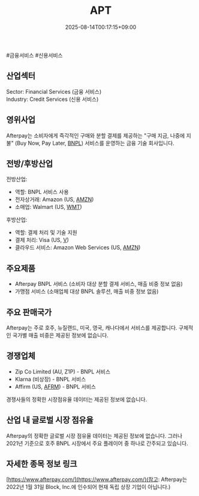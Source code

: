 ﻿---
title: "APT"
date: 2025-08-14T00:17:15+09:00
lastmod: 2025-08-14T00:17:15+09:00
type: docs
sidebar:
  open: true
weight: 81
---
<div style="display:none">
  <meta property="article:published_time" content="2025-08-13T15:17:15Z" />
  <meta property="article:modified_time" content="2025-08-13T15:17:15Z" />
</div>
#금융서비스 #신용서비스

## 산업섹터

Sector: Financial Services (금융 서비스)  
Industry: Credit Services (신용 서비스)

## 영위사업

Afterpay는 소비자에게 즉각적인 구매와 분할 결제를 제공하는 "구매 지금, 나중에 지불" (Buy Now, Pay Later, [BNPL](/industry-study/bnpl/)) 서비스를 운영하는 금융 기술 회사입니다.

## 전방/후방산업

전방산업:

- 역할: BNPL 서비스 사용
- 전자상거래: Amazon (US, [AMZN](/company-analysis/amzn/))
- 소매업: Walmart (US, [WMT](/company-analysis/wmt/))

후방산업:

- 역할: 결제 처리 및 기술 지원
- 결제 처리: Visa (US, [V](/company-analysis/v/))
- 클라우드 서비스: Amazon Web Services (US, [AMZN](/company-analysis/amzn/))

## 주요제품

- Afterpay BNPL 서비스 (소비자 대상 분할 결제 서비스, 매출 비중 정보 없음)
- 가맹점 서비스 (소매업체 대상 BNPL 솔루션, 매출 비중 정보 없음)

## 주요 판매국가

Afterpay는 주로 호주, 뉴질랜드, 미국, 영국, 캐나다에서 서비스를 제공합니다. 구체적인 국가별 매출 비중은 제공된 정보에 없습니다.

## 경쟁업체

- Zip Co Limited (AU, Z1P) - BNPL 서비스
- Klarna (비상장) - BNPL 서비스
- Affirm (US, [AFRM](/company-analysis/afrm/)) - BNPL 서비스

경쟁사들의 정확한 시장점유율 데이터는 제공된 정보에 없습니다.

## 산업 내 글로벌 시장 점유율

Afterpay의 정확한 글로벌 시장 점유율 데이터는 제공된 정보에 없습니다. 그러나 2021년 기준으로 호주 BNPL 시장에서 주요 플레이어 중 하나로 간주되고 있습니다.

## 자세한 종목 정보 링크

[https://www.afterpay.com/](https://www.afterpay.com/)(참고: Afterpay는 2022년 1월 31일 Block, Inc.에 인수되어 현재 독립 상장 기업이 아닙니다.)

